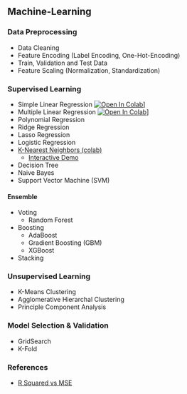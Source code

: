 ## Machine-Learning

### Data Preprocessing
* Data Cleaning
* Feature Encoding (Label Encoding, One-Hot-Encoding)
* Train, Validation and Test Data
* Feature Scaling (Normalization, Standardization)

### Supervised Learning
* Simple Linear Regression [![Open In Colab](https://colab.research.google.com/assets/colab-badge.svg)](https://colab.research.google.com/drive/1sJa-yaL31YUF6SrYZ2CnMUT675mSx9gN?usp=sharing)]
* Multiple Linear Regression [![Open In Colab](https://colab.research.google.com/assets/colab-badge.svg)](https://colab.research.google.com/drive/1KnlRilD7HBvhVsaS8BeYhaGjEpQoghkH?usp=sharing)]
* Polynomial Regression 
* Ridge Regression
* Lasso Regression
* Logistic Regression 
* <a href = "https://colab.research.google.com/drive/1H4mcgtgLerJ71qLtMeZ-ceZBEU5xHRyt?usp=sharing"> K-Nearest Neighbors (colab) </a>
  * <a href="https://adotg.github.io/knn-what-how-why/">Interactive Demo</a>
* Decision Tree
* Naive Bayes 
* Support Vector Machine (SVM)

#### Ensemble
* Voting 
  * Random Forest
* Boosting 
  * AdaBoost
  * Gradient Boosting (GBM)
  * XGBoost
* Stacking

### Unsupervised Learning
* K-Means Clustering
* Agglomerative Hierarchal Clustering
* Principle Component Analysis

### Model Selection & Validation
* GridSearch
* K-Fold

### References 
* <a href = "https://data.library.virginia.edu/is-r-squared-useless/"> R Squared vs MSE </a>
